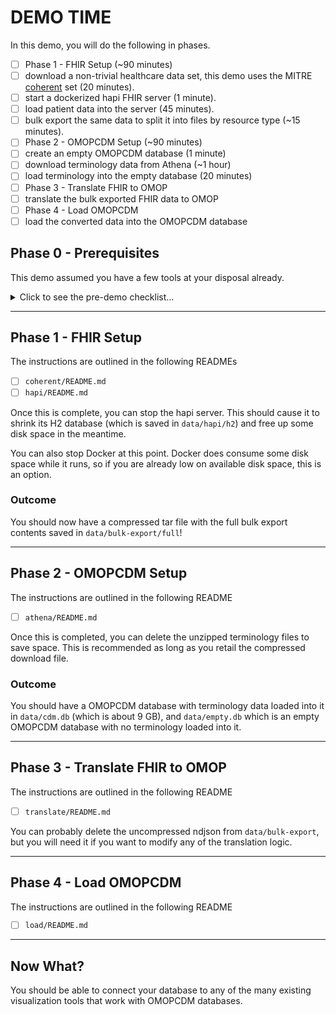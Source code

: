 [coherent]: https://mitre.box.com/shared/static/j0mcu7rax187h6j6gr74vjto8dchbmsp.zip

# DEMO TIME

In this demo, you will do the following in phases.

- [ ]  Phase 1 - FHIR Setup (~90 minutes)
  - [ ]  download a non-trivial healthcare data set, this demo uses the MITRE [coherent] set (20 minutes).
  - [ ]  start a dockerized hapi FHIR server (1 minute).
  - [ ]  load patient data into the server (45 minutes).
  - [ ]  bulk export the same data to split it into files by resource type (~15 minutes).
- [ ]  Phase 2 - OMOPCDM Setup (~90 minutes)
  - [ ]  create an empty OMOPCDM database (1 minute)
  - [ ]  download terminology data from Athena (~1 hour)
  - [ ]  load terminology into the empty database (20 minutes)
- [ ]  Phase 3 - Translate FHIR to OMOP
  - [ ]  translate the bulk exported FHIR data to OMOP
- [ ]  Phase 4 - Load OMOPCDM
  - [ ]  load the converted data into the OMOPCDM database

## Phase 0 - Prerequisites

This demo assumed you have a few tools at your disposal already.

<details><summary>Click to see the pre-demo checklist...</summary>

You should have (or install)...
- [ ] Docker
- [ ] a terminal for running scripts
- [ ] `bash`
- [ ] `jq`
- [ ] `sqlite`
- [ ] `zstd` (optional, but recommended)

You will also need to download a few pieces of data.
- [ ] the MITRE [coherent] data set
- [ ] terminology data from Athena

### Install CLI Prerequisites

If you are using `apt` you can `sudo apt install jq sqlite3 zstd`, or for OSX
homebrew users: `brew install jq sqlite3 zstd`.

### Clone Repose

For this demo, I recommend cloning into a new directory (I prefer working in `~/code`).

```bash
# Make yourself a directory to check out the demo.
mkdir -p ~/code
cd ~/code

# Clone the required repos.
gh repo clone barabo/fhir-jq
gh repo clone barabo/fhir-to-omop-demo

# Get ready to start!
cd fhir-to-omop-demo
```

### Docker

To test your docker installation, run `docker run hello-world` in a terminal.

If it worked, you should see output like this:

```
$ docker run hello-world

Unable to find image 'hello-world:latest' locally
latest: Pulling from library/hello-world
478afc919002: Pull complete
Digest: sha256:266b191e926f65542fa8daaec01a192c4d292bff79426f47300a046e1bc576fd
Status: Downloaded newer image for hello-world:latest

Hello from Docker!
This message shows that your installation appears to be working correctly.

To generate this message, Docker took the following steps:
 1. The Docker client contacted the Docker daemon.
 2. The Docker daemon pulled the "hello-world" image from the Docker Hub.
    (arm64v8)
 3. The Docker daemon created a new container from that image which runs the
    executable that produces the output you are currently reading.
 4. The Docker daemon streamed that output to the Docker client, which sent it
    to your terminal.

To try something more ambitious, you can run an Ubuntu container with:
 $ docker run -it ubuntu bash

Share images, automate workflows, and more with a free Docker ID:
 https://hub.docker.com/

For more examples and ideas, visit:
 https://docs.docker.com/get-started/

$
```

</details>

---
## Phase 1 - FHIR Setup

The instructions are outlined in the following READMEs

- [ ] `coherent/README.md`
- [ ] `hapi/README.md`

Once this is complete, you can stop the hapi server.  This should cause it to
shrink its H2 database (which is saved in `data/hapi/h2`) and free up some disk
space in the meantime.

You can also stop Docker at this point.  Docker does consume some disk space
while it runs, so if you are already low on available disk space, this is an
option.

### Outcome

You should now have a compressed tar file with the full bulk export contents
saved in `data/bulk-export/full`!


---
## Phase 2 - OMOPCDM Setup

The instructions are outlined in the following README

- [ ] `athena/README.md`

Once this is completed, you can delete the unzipped terminology files to save
space.  This is recommended as long as you retail the compressed download file.

### Outcome

You should have a OMOPCDM database with terminology data loaded into it in
`data/cdm.db` (which is about 9 GB), and `data/empty.db` which is an empty
OMOPCDM database with no terminology loaded into it.


---
## Phase 3 - Translate FHIR to OMOP

The instructions are outlined in the following README

- [ ] `translate/README.md`

You can probably delete the uncompressed ndjson from `data/bulk-export`, but
you will need it if you want to modify any of the translation logic.


---
## Phase 4 - Load OMOPCDM

The instructions are outlined in the following README

- [ ] `load/README.md`


---
## Now What?

You should be able to connect your database to any of the many existing
visualization tools that work with OMOPCDM databases.

